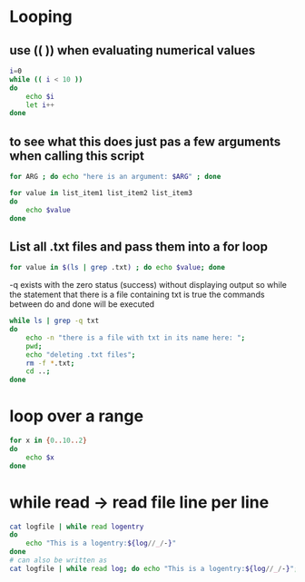 
# Looping

## use (( )) when evaluating numerical values

```Bash
i=0
while (( i < 10 ))
do
	echo $i
	let i++
done
```
## to see what this does just pas a few arguments when calling this script
```Bash
for ARG ; do echo "here is an argument: $ARG" ; done

for value in list_item1 list_item2 list_item3
do
	echo $value
done
```
## List all .txt files and pass them into a for loop
```Bash
for value in $(ls | grep .txt) ; do echo $value; done
```

-q exists with the zero status (success) without displaying output
so while the statement that there is a file containing txt is true
the commands between do and done will be executed
```Bash
while ls | grep -q txt
do
	echo -n "there is a file with txt in its name here: ";
	pwd;
	echo "deleting .txt files";
	rm -f *.txt;
	cd ..;
done
```
# loop over a range
```Bash
for x in {0..10..2}
do
	echo $x
done
```

# while read -> read file line per line

```Bash
cat logfile | while read logentry
do
	echo "This is a logentry:${log//_/-}"
done
# can also be written as
cat logfile | while read log; do echo "This is a logentry:${log//_/-}"; done
```
